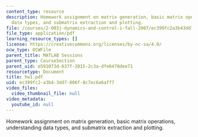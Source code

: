 ```yaml
---
content_type: resource
description: Homework assignment on matrix generation, basic matrix operations, understanding
  data types, and submatrix extraction and plotting.
file: /courses/2-003j-dynamics-and-control-i-fall-2007/ec399fc2a3b43dd7806f8c7ec6a6aff7_hw1.pdf
file_type: application/pdf
learning_resource_types: []
license: https://creativecommons.org/licenses/by-nc-sa/4.0/
ocw_type: OCWFile
parent_title: MATLAB Sessions
parent_type: CourseSection
parent_uid: e591073d-637f-2015-2c3a-dfe6470dee71
resourcetype: Document
title: hw1.pdf
uid: ec399fc2-a3b4-3dd7-806f-8c7ec6a6aff7
video_files:
  video_thumbnail_file: null
video_metadata:
  youtube_id: null
---
```

Homework assignment on matrix generation, basic matrix operations, understanding data types, and submatrix extraction and plotting.